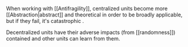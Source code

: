  When working with [[Antifragility]], centralized units become more [[Abstraction|abstract]] and theoretical in order to be broadly applicable, but if they fail, it's catastrophic .

Decentralized units have their adverse impacts (from [[randomness]]) contained and other units can learn from them.